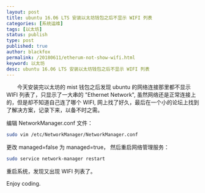 ```yaml
---
layout: post
title: ubuntu 16.06 LTS 安装以太坊钱包之后不显示 WIFI 列表
categories: [系统运维]
tags: [以太坊]
status: publish
type: post
published: true
author: blackfox
permalink: /20180611/etherum-not-show-wifi.html
keyword: 以太坊 
desc: ubuntu 16.06 LTS 安装以太坊钱包之后不显示 WIFI 列表 
---
```


&emsp;&emsp;今天安装完以太坊的 mist 钱包之后发现 ubuntu 的网络连接那里都不显示 WIFI 列表了，只显示了一大串的 "Ethernet Network", 虽然网络还是正常连接上
的，但是却不知道自己连了哪个 WIFI, 网上找了好久，最后在一个小的论坛上找到了解决方案，记录下来，以备不时之需。

编辑 NetworkManager.conf 文件：

```bash
sudo vim /etc/NetworkManager/NetworkManager.conf 
```

更改 managed=false 为 managed=true， 然后重启网络管理服务：

```bash
sudo service network-manager restart 
```

重启系统，发现又出现 WIFI 列表了。

Enjoy coding.



